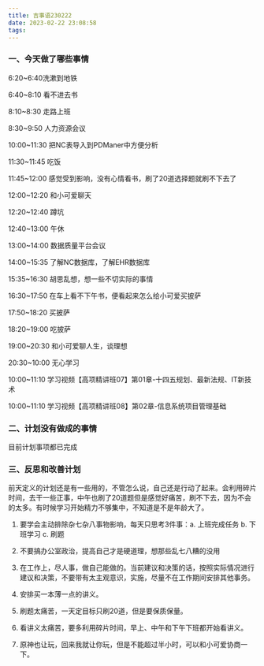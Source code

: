 ```yaml
---
title: 吉事语230222
date: 2023-02-22 23:08:58
tags:
---
```




### 一、今天做了哪些事情



6:20~6:40洗漱到地铁

6:40~8:10 看不进去书

8:10~8:30 走路上班



8:30~9:50 人力资源会议  

10:00~11:30 把NC表导入到PDManer中方便分析



11:30~11:45 吃饭

11:45~12:00 感觉受到影响，没有心情看书，刷了20道选择题就刷不下去了

12:00~12:20 和小可爱聊天

12:20~12:40 蹲坑

12:40~13:00 午休



13:00~14:00 数据质量平台会议

14:00~15:35 了解NC数据库，了解EHR数据库

15:35~16:30 胡思乱想，想一些不切实际的事情



16:30~17:50 在车上看不下午书，便看起来怎么给小可爱买披萨

17:50~18:20 买披萨

18:20~19:00 吃披萨

19:00~20:30 和小可爱聊人生，谈理想

20:30~10:00 无心学习

10:00~11:10 学习视频【高项精讲班07】第01章-十四五规划、最新法规、IT新技术

10:00~11:10 学习视频【高项精讲班08】第02章-信息系统项目管理基础



### 二、计划没有做成的事情

目前计划事项都已完成



### 三、反思和改善计划

前天定义的计划还是有一些用的，不管怎么说，自己还是行动了起来。会利用碎片时间，去干一些正事，中午也刷了20道题但是感觉好痛苦，刷不下去，因为不会的太多。有时候学习开始精力不够集中，不知道是不是年龄大了。

1. 要学会主动排除杂七杂八事物影响，每天只思考3件事：a. 上班完成任务 b. 下班学习 c. 刷题

2. 不要搞办公室政治，提高自己才是硬道理，想那些乱七八糟的没用

3. 在工作上，尽人事，做自己能做的。当前建议和决策的话，按照实际情况进行建议和决策，不要带有太主观意识，实施，尽量不在工作期间安排其他事务。

4. 安排买一本薄一点的讲义。
5. 刷题太痛苦，一天定目标只刷20道，但是要保质保量。
6. 看讲义太痛苦，要多利用碎片时间，早上、中午和下午下班都开始看讲义。

7. 原神也让玩，回来我就让你玩，但是不能超过半小时，可以和小可爱协商一下。



